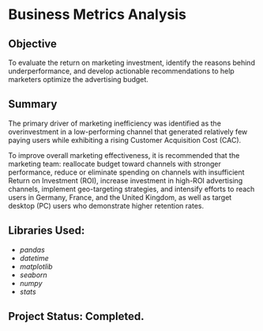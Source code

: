# Business Metrics Analysis


## Objective

To evaluate the return on marketing investment, identify the reasons behind underperformance, and develop actionable recommendations to help marketers optimize the advertising budget.

## Summary

The primary driver of marketing inefficiency was identified as the overinvestment in a low-performing channel that generated relatively few paying users while exhibiting a rising Customer Acquisition Cost (CAC).

To improve overall marketing effectiveness, it is recommended that the marketing team: reallocate budget toward channels with stronger performance, reduce or eliminate spending on channels with insufficient Return on Investment (ROI), increase investment in high-ROI advertising channels, implement geo-targeting strategies, and intensify efforts to reach users in Germany, France, and the United Kingdom, as well as target desktop (PC) users who demonstrate higher retention rates.

## Libraries Used:
- *pandas*
- *datetime*
- *matplotlib*
- *seaborn*
- *numpy*
- *stats*

## Project Status: Completed.
